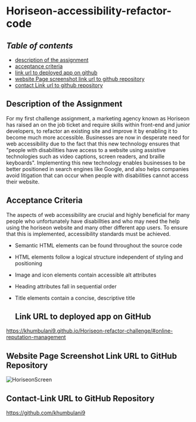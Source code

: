 # Horiseon-accessibility-refactor-code

## **_Table of contents_** 
* [description of the assignment](#description-of-the-assignment)
* [acceptance criteria](#acceptance-criteria)
* [link url to deployed app on github](#link-url-to-deployed-app-on-github)
* [website Page screenshot link url to github repository](#website-page-screenshot-link-url-to-github-repository)
* [contact Link url to github repository](#contact-link-url-to-github-repository)

## Description of the Assignment 

For my first challenge assignment, a marketing agency known as Horiseon has raised an on the job ticket and require skills within front-end and junior developers, to refactor an existing site and improve it by enabling it to become much more accessible.
Businesses are now in desperate need for web accessibility due to the fact that this new technology ensures that "people with disabilities have access to a website using assistive technologies such as video captions, screen readers, and braille keyboards". Implementing this new technology enables businesses to be better positioned in search engines like Google, and also helps companies avoid litigation that can occur when people with disabilities cannot access their website.

## Acceptance Criteria

The aspects of web accessibility are crucial and highly beneficial for many people who unfortunately have disabillties and who may need the help using the horiseon website and many other different app users. To ensure that this is implemented, accessibility standards must be achieved.

* Semantic HTML elements can be found throughout the source code

* HTML elements follow a logical structure independent of styling and positioning

* Image and icon elements contain accessible alt attributes

* Heading attributes fall in sequential order

* Title elements contain a concise, descriptive title

  ## Link URL to deployed app on GitHub

https://khumbulani9.github.io/Horiseon-refactor-challenge/#online-reputation-management

## Website Page Screenshot Link URL to GitHub Repository
![HoriseonScreen](https://user-images.githubusercontent.com/16748389/85058961-de2a7780-b170-11ea-9607-506f1524d142.jpeg) 

## Contact-Link URL to GitHub Repository

https://github.com/khumbulani9 


 

